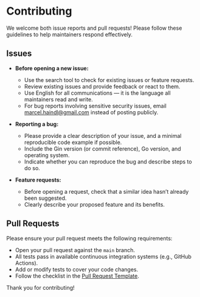 # Contributing

We welcome both issue reports and pull requests! Please follow these guidelines to help maintainers respond effectively.

## Issues

- **Before opening a new issue:**
  - Use the search tool to check for existing issues or feature requests.
  - Review existing issues and provide feedback or react to them.
  - Use English for all communications — it is the language all maintainers read and write.
  - For bug reports involving sensitive security issues, email <marcel.haindl@gmail.com> instead of posting publicly.

- **Reporting a bug:**
  - Please provide a clear description of your issue, and a minimal reproducible code example if possible.
  - Include the Gin version (or commit reference), Go version, and operating system.
  - Indicate whether you can reproduce the bug and describe steps to do so.

- **Feature requests:**
  - Before opening a request, check that a similar idea hasn’t already been suggested.
  - Clearly describe your proposed feature and its benefits.

## Pull Requests

Please ensure your pull request meets the following requirements:

- Open your pull request against the `main` branch.
- All tests pass in available continuous integration systems (e.g., GitHub Actions).
- Add or modify tests to cover your code changes.
- Follow the checklist in the [Pull Request Template](.github/PULL_REQUEST_TEMPLATE.md:1).

Thank you for contributing!
